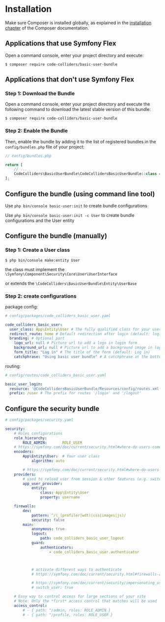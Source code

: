 Installation
============

Make sure Composer is installed globally, as explained in the
[installation chapter](https://getcomposer.org/doc/00-intro.md)
of the Composer documentation.

Applications that use Symfony Flex
----------------------------------

Open a command console, enter your project directory and execute:

```console
$ composer require code-colliders/basic-user-bundle
```

Applications that don't use Symfony Flex
----------------------------------------

### Step 1: Download the Bundle

Open a command console, enter your project directory and execute the
following command to download the latest stable version of this bundle:

```console
$ composer require code-colliders/basic-user-bundle
```

### Step 2: Enable the Bundle

Then, enable the bundle by adding it to the list of registered bundles
in the `config/bundles.php` file of your project:

```php
// config/bundles.php

return [
    // ...
    CodeColliders\BasicUserBundle\CodeCollidersBasicUserBundle::class => ['all' => true],
];
```

Configure the bundle (using command line tool)
----------------------------------------

Use `php bin/console basic-user:init` to create bundle configurations

Use `php bin/console basic-user:init -c User` to create bundle configurations and the User entity


Configure the bundle (manually)
----------------------------------------

### Step 1: Create a User class
```console
$ php bin/console make:entity User
```
the class must implement the `\Symfony\Component\Security\Core\User\UserInterface`
 
 or extends the `\CodeColliders\BasicUserBundle\Entity\UserBase`

### Step 2: create configurations

package config:
```yaml
# config/packages/code_colliders_basic_user.yaml

code_colliders_basic_user:
  user_class: App\Entity\User # The fully qualified class for your user
  redirect_route: home # Default redirection after login (default: login page)
  branding: # Optional part
    logo_url: null # Picture url to add a logo in login form  
    background_url: null # Picture url to add a background image in login form page
    form_title: "Log in" # The title of the form (default: Log in)
    catchphrase: "Using basic user bundle" # A catchphrase at the bottom of the form
```

routing:
```yaml
# config/routes/code_colliders_basic_user.yaml

basic_user_login:
  resource: '@CodeCollidersBasicUserBundle/Resources/config/routes.xml'
  prefix: /user # The prefix for routes '/login' and '/logout'
```

Configure the security bundle
----------------------------------------

```yaml
# config/packages/security.yaml

security:
    # Roles configurations
    role_hierarchy:
        ROLE_ADMIN:       ROLE_USER
    # https://symfony.com/doc/current/security.html#where-do-users-come-from-user-providers
    encoders:
        App\Entity\User:  # Your user class
            algorithm: auto

        # https://symfony.com/doc/current/security.html#where-do-users-come-from-user-providers
    providers:
        # used to reload user from session & other features (e.g. switch_user)
        app_user_provider:
            entity:
                class: App\Entity\User
                property: username

    firewalls:
        dev:
            pattern: ^/(_(profiler|wdt)|css|images|js)/
            security: false
        main:
            anonymous: true
            logout:
                path: code_colliders_basic_user_logout
            guard:
                authenticators:
                    - code_colliders_basic_user.authenticator



            # activate different ways to authenticate
            # https://symfony.com/doc/current/security.html#firewalls-authentication

            # https://symfony.com/doc/current/security/impersonating_user.html
            # switch_user: true

    # Easy way to control access for large sections of your site
    # Note: Only the *first* access control that matches will be used
    access_control:
        # - { path: ^/admin, roles: ROLE_ADMIN }
        # - { path: ^/profile, roles: ROLE_USER }

 
```
